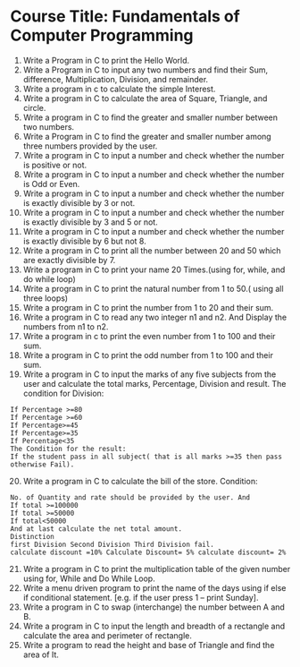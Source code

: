 Course Title: Fundamentals of Computer Programming
========================================================
1. Write a Program in C to print the Hello World.
2. Write a Program in C to input any two numbers and find their Sum, difference, Multiplication, Division, and
remainder.
3. Write a program in c to calculate the simple Interest.
4. Write a program in C to calculate the area of Square, Triangle, and circle.
5. Write a program in C to find the greater and smaller number between two numbers.
6. Write a Program in C to find the greater and smaller number among three numbers provided by the user.
7. Write a program in C to input a number and check whether the number is positive or not.
8. Write a program in C to input a number and check whether the number is Odd or Even.
9. Write a program in C to input a number and check whether the number is exactly divisible by 3 or not.
10. Write a program in C to input a number and check whether the number is exactly divisible by 3 and 5 or not.
11. Write a program in C to input a number and check whether the number is exactly divisible by 6 but not 8.
12. Write a program in C to print all the number between 20 and 50 which are exactly divisible by 7.
13. Write a program in C to print your name 20 Times.(using for, while, and do while loop)
14. Write a program in C to print the natural number from 1 to 50.( using all three loops)
15. Write a program in C to print the number from 1 to 20 and their sum.
16. Write a program in C to read any two integer n1 and n2. And Display the numbers from n1 to n2.
17. Write a program in c to print the even number from 1 to 100 and their sum.
18. Write a program in C to print the odd number from 1 to 100 and their sum.
19. Write a program in C to input the marks of any five subjects from the user and calculate the total marks,
Percentage, Division and result. The condition for Division:
```
If Percentage >=80
If Percentage >=60
If Percentage>=45
If Percentage>=35
If Percentage<35
The Condition for the result:
If the student pass in all subject( that is all marks >=35 then pass otherwise Fail).
```
20. Write a program in C to calculate the bill of the store. Condition:
```
No. of Quantity and rate should be provided by the user. And
If total >=100000
If total >=50000
If total<50000
And at last calculate the net total amount.
Distinction
first Division Second Division Third Division fail.
calculate discount =10% Calculate Discount= 5% calculate discount= 2%
```
21. Write a program in C to print the multiplication table of the given number using for, While and Do While Loop.
22. Write a menu driven program to print the name of the days using if else if conditional statement. [e.g. if the user press 1 – print Sunday].
23. Write a program in C to swap (interchange) the number between A and B.
24. Write a program in C to input the length and breadth of a rectangle and calculate the area and perimeter of
rectangle.
25. Write a program to read the height and base of Triangle and find the area of It.